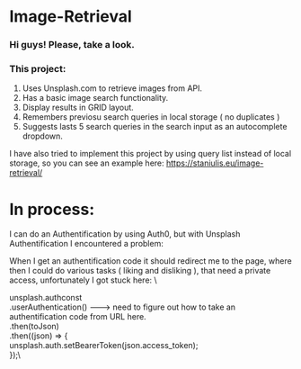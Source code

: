 # Image-Retrieval

### Hi guys! Please, take a look. 

### This project:
1. Uses Unsplash.com to retrieve images from API.
2. Has a basic image search functionality. 
3. Display results in GRID layout. 
4. Remembers previosu search queries in local storage ( no duplicates ) 
5. Suggests lasts 5 search queries in the search input as an autocomplete dropdown. 

I have also tried to implement this project by using query list instead of local storage, so you can see an example here: https://staniulis.eu/image-retrieval/


# In process: 

I can do an Authentification by using Auth0, but with Unsplash Authentification I encountered a problem: 

When I get an authentification code it should redirect me to the page, where then I could do various tasks ( liking and disliking ), that need a private access, unfortunately I got stuck here: \

  unsplash.authconst\
    .userAuthentication() ---> need to figure out how to take an authentification code from URL here. \
    .then(toJson)\
    .then((json) => {\
      unsplash.auth.setBearerToken(json.access_token);\
    });\
   


